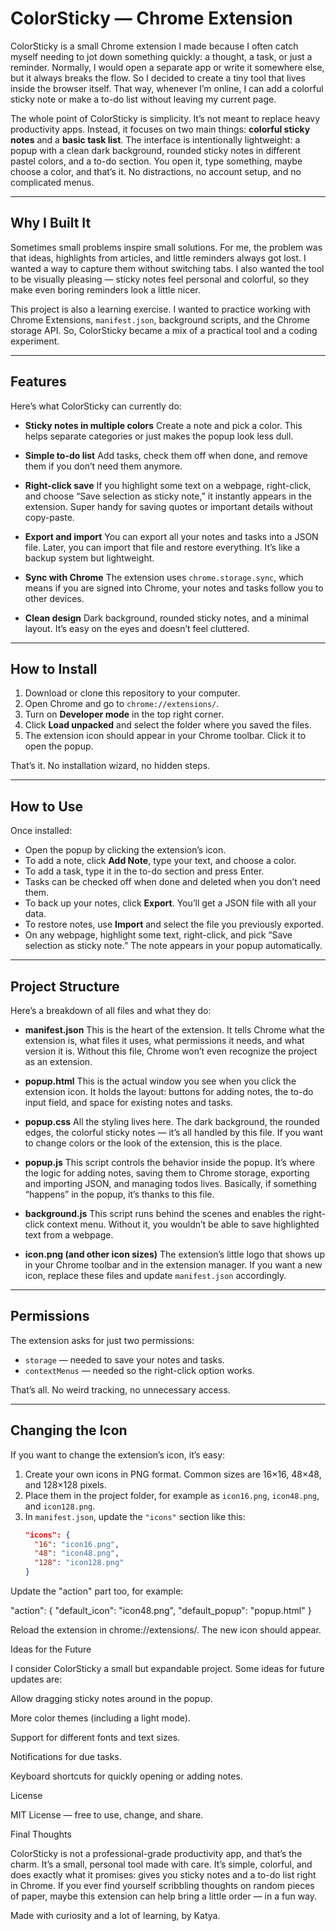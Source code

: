# ColorSticky — Chrome Extension

ColorSticky is a small Chrome extension I made because I often catch myself needing to jot down something quickly: a thought, a task, or just a reminder. Normally, I would open a separate app or write it somewhere else, but it always breaks the flow. So I decided to create a tiny tool that lives inside the browser itself. That way, whenever I’m online, I can add a colorful sticky note or make a to-do list without leaving my current page.

The whole point of ColorSticky is simplicity. It’s not meant to replace heavy productivity apps. Instead, it focuses on two main things: **colorful sticky notes** and a **basic task list**. The interface is intentionally lightweight: a popup with a clean dark background, rounded sticky notes in different pastel colors, and a to-do section. You open it, type something, maybe choose a color, and that’s it. No distractions, no account setup, and no complicated menus.

---

## Why I Built It

Sometimes small problems inspire small solutions. For me, the problem was that ideas, highlights from articles, and little reminders always got lost. I wanted a way to capture them without switching tabs. I also wanted the tool to be visually pleasing — sticky notes feel personal and colorful, so they make even boring reminders look a little nicer.

This project is also a learning exercise. I wanted to practice working with Chrome Extensions, `manifest.json`, background scripts, and the Chrome storage API. So, ColorSticky became a mix of a practical tool and a coding experiment.

---

## Features

Here’s what ColorSticky can currently do:

- **Sticky notes in multiple colors**
  Create a note and pick a color. This helps separate categories or just makes the popup look less dull.

- **Simple to-do list**
  Add tasks, check them off when done, and remove them if you don’t need them anymore.

- **Right-click save**
  If you highlight some text on a webpage, right-click, and choose “Save selection as sticky note,” it instantly appears in the extension. Super handy for saving quotes or important details without copy-paste.

- **Export and import**
  You can export all your notes and tasks into a JSON file. Later, you can import that file and restore everything. It’s like a backup system but lightweight.

- **Sync with Chrome**
  The extension uses `chrome.storage.sync`, which means if you are signed into Chrome, your notes and tasks follow you to other devices.

- **Clean design**
  Dark background, rounded sticky notes, and a minimal layout. It’s easy on the eyes and doesn’t feel cluttered.

---

## How to Install

1. Download or clone this repository to your computer.
2. Open Chrome and go to `chrome://extensions/`.
3. Turn on **Developer mode** in the top right corner.
4. Click **Load unpacked** and select the folder where you saved the files.
5. The extension icon should appear in your Chrome toolbar. Click it to open the popup.

That’s it. No installation wizard, no hidden steps.

---

## How to Use

Once installed:

- Open the popup by clicking the extension’s icon.
- To add a note, click **Add Note**, type your text, and choose a color.
- To add a task, type it in the to-do section and press Enter.
- Tasks can be checked off when done and deleted when you don’t need them.
- To back up your notes, click **Export**. You’ll get a JSON file with all your data.
- To restore notes, use **Import** and select the file you previously exported.
- On any webpage, highlight some text, right-click, and pick “Save selection as sticky note.” The note appears in your popup automatically.

---

## Project Structure

Here’s a breakdown of all files and what they do:

- **manifest.json**
  This is the heart of the extension. It tells Chrome what the extension is, what files it uses, what permissions it needs, and what version it is. Without this file, Chrome won’t even recognize the project as an extension.

- **popup.html**
  This is the actual window you see when you click the extension icon. It holds the layout: buttons for adding notes, the to-do input field, and space for existing notes and tasks.

- **popup.css**
  All the styling lives here. The dark background, the rounded edges, the colorful sticky notes — it’s all handled by this file. If you want to change colors or the look of the extension, this is the place.

- **popup.js**
  This script controls the behavior inside the popup. It’s where the logic for adding notes, saving them to Chrome storage, exporting and importing JSON, and managing todos lives. Basically, if something “happens” in the popup, it’s thanks to this file.

- **background.js**
  This script runs behind the scenes and enables the right-click context menu. Without it, you wouldn’t be able to save highlighted text from a webpage.

- **icon.png (and other icon sizes)**
  The extension’s little logo that shows up in your Chrome toolbar and in the extension manager. If you want a new icon, replace these files and update `manifest.json` accordingly.

---

## Permissions

The extension asks for just two permissions:

- `storage` — needed to save your notes and tasks.
- `contextMenus` — needed so the right-click option works.

That’s all. No weird tracking, no unnecessary access.

---

## Changing the Icon

If you want to change the extension’s icon, it’s easy:

1. Create your own icons in PNG format. Common sizes are 16×16, 48×48, and 128×128 pixels.
2. Place them in the project folder, for example as `icon16.png`, `icon48.png`, and `icon128.png`.
3. In `manifest.json`, update the `"icons"` section like this:
   ```json
   "icons": {
     "16": "icon16.png",
     "48": "icon48.png",
     "128": "icon128.png"
   }

Update the "action" part too, for example:

"action": {
  "default_icon": "icon48.png",
  "default_popup": "popup.html"
}


Reload the extension in chrome://extensions/. The new icon should appear.

Ideas for the Future

I consider ColorSticky a small but expandable project. Some ideas for future updates are:

Allow dragging sticky notes around in the popup.

More color themes (including a light mode).

Support for different fonts and text sizes.

Notifications for due tasks.

Keyboard shortcuts for quickly opening or adding notes.

License

MIT License — free to use, change, and share.

Final Thoughts

ColorSticky is not a professional-grade productivity app, and that’s the charm. It’s a small, personal tool made with care. It’s simple, colorful, and does exactly what it promises: gives you sticky notes and a to-do list right in Chrome. If you ever find yourself scribbling thoughts on random pieces of paper, maybe this extension can help bring a little order — in a fun way.

Made with curiosity and a lot of learning, by Katya.

